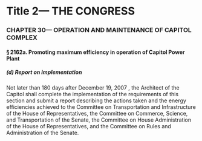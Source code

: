 
# Title 2— THE CONGRESS
### CHAPTER 30— OPERATION AND MAINTENANCE OF CAPITOL COMPLEX
#### § 2162a. Promoting maximum efficiency in operation of Capitol Power Plant
##### (d) Report on implementation

Not later than 180 days after December 19, 2007 , the Architect of the Capitol shall complete the implementation of the requirements of this section and submit a report describing the actions taken and the energy efficiencies achieved to the Committee on Transportation and Infrastructure of the House of Representatives, the Committee on Commerce, Science, and Transportation of the Senate, the Committee on House Administration of the House of Representatives, and the Committee on Rules and Administration of the Senate.
